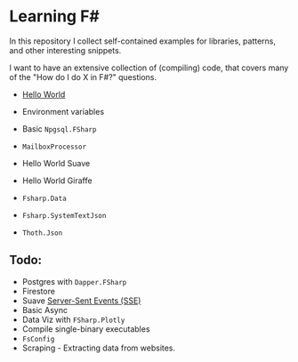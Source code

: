 # Learning F#

In this repository I collect self-contained examples for libraries, patterns, and other interesting snippets.

I want to have an extensive collection of (compiling) code, that covers many of the "How do I do X in F#?" questions.

- [Hello World](hello-world/Program.fs)
- Environment variables

- Basic `Npgsql.FSharp`
- `MailboxProcessor`
- Hello World Suave
- Hello World Giraffe
- `Fsharp.Data`
- `Fsharp.SystemTextJson`
- `Thoth.Json`

## Todo:

- Postgres with `Dapper.FSharp`
- Firestore
- Suave [Server-Sent Events (SSE)](https://en.wikipedia.org/wiki/Server-sent_events)
- Basic Async
- Data Viz with `FSharp.Plotly`
- Compile single-binary executables
- `FsConfig`
- Scraping - Extracting data from websites.
